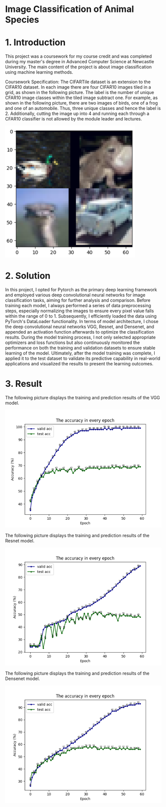 # Image Classification of Animal Species

# 1. Introduction

This project was a coursework for my course credit and was completed during my master's degree in Advanced Computer Science at Newcastle University. The main content of the project is about image classification using machine learning methods. 

Coursework Specification: The CIFARTile dataset is an extension to the CIFAR10 dataset. In each image there are four CIFAR10 images tiled in a grid, as shown in the following picture. The label is the number of unique CFAR10 image classes within the tiled image subtract one. For example, as shown in the following picture, there are two images of birds, one of a frog and one of an automobile. Thus, three unique classes and hence the label is 2. Additionally, cutting the image up into 4 and running each through a CFAR10 classifier is not allowed by the module leader and lectures.

![Image Error](./Image/image_01.png)

# 2. Solution

In this project, I opted for Pytorch as the primary deep learning framework and employed various deep convolutional neural networks for image classification tasks, aiming for further analysis and comparison. Before training each model, I always performed a series of data preprocessing steps, especially normalizing the images to ensure every pixel value falls within the range of 0 to 1. Subsequently, I efficiently loaded the data using PyTorch's DataLoader functionality. In terms of model architecture, I chose the deep convolutional neural networks VGG, Resnet, and Densenet, and appended an activation function afterwards to optimize the classification results. During the model training process, I not only selected appropriate optimizers and loss functions but also continuously monitored the performance on both the training and validation datasets to ensure stable learning of the model. Ultimately, after the model training was complete, I applied it to the test dataset to validate its predictive capability in real-world applications and visualized the results to present the learning outcomes.

# 3. Result

The following picture displays the training and prediction results of the VGG model.

![Image Error](./Image/image_02.png)

The following picture displays the training and prediction results of the Resnet model.

![Image Error](./Image/image_03.png)

The following picture displays the training and prediction results of the Densenet model.

![Image Error](./Image/image_04.png)
